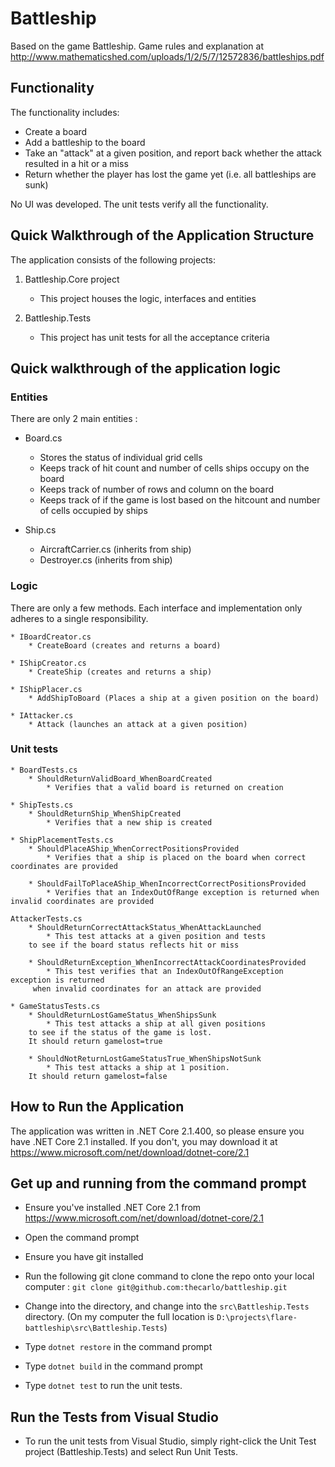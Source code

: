 # Battleship
Based on the game Battleship. Game rules and explanation at http://www.mathematicshed.com/uploads/1/2/5/7/12572836/battleships.pdf

## Functionality
The functionality includes:

* Create a board
* Add a battleship to the board
* Take an "attack" at a given position, and report back whether the attack resulted in a
hit or a miss
* Return whether the player has lost the game yet (i.e. all battleships are sunk)

No UI was developed. The unit tests verify all the functionality.

## Quick Walkthrough of the Application Structure

The application consists of the following projects:
1) Battleship.Core project
    * This project houses the logic, interfaces and entities

2) Battleship.Tests
    * This project has unit tests for all the acceptance criteria

## Quick walkthrough of the application logic

### Entities
There are only 2 main entities :

* Board.cs
    * Stores the status of individual grid cells
    * Keeps track of hit count and number of cells ships occupy on the board
    * Keeps track of number of rows and column on the board
    * Keeps track of if the game is lost based on the hitcount and number of cells occupied by ships

* Ship.cs
    * AircraftCarrier.cs (inherits from ship)
    * Destroyer.cs (inherits from ship)

### Logic
There are only a few methods. Each interface and implementation only adheres to a single responsibility.

    * IBoardCreator.cs
        * CreateBoard (creates and returns a board)

    * IShipCreator.cs
        * CreateShip (creates and returns a ship)

    * IShipPlacer.cs
        * AddShipToBoard (Places a ship at a given position on the board)
        
    * IAttacker.cs
        * Attack (launches an attack at a given position)

### Unit tests

    * BoardTests.cs
        * ShouldReturnValidBoard_WhenBoardCreated
            * Verifies that a valid board is returned on creation

    * ShipTests.cs
        * ShouldReturnShip_WhenShipCreated
            * Verifies that a new ship is created
    
    * ShipPlacementTests.cs
        * ShouldPlaceAShip_WhenCorrectPositionsProvided
            * Verifies that a ship is placed on the board when correct coordinates are provided

        * ShouldFailToPlaceAShip_WhenIncorrectCorrectPositionsProvided
            * Verifies that an IndexOutOfRange exception is returned when invalid coordinates are provided
        
    AttackerTests.cs
        * ShouldReturnCorrectAttackStatus_WhenAttackLaunched
            * This test attacks at a given position and tests
        to see if the board status reflects hit or miss

        * ShouldReturnException_WhenIncorrectAttackCoordinatesProvided
            * This test verifies that an IndexOutOfRangeException exception is returned
         when invalid coordinates for an attack are provided

    * GameStatusTests.cs
        * ShouldReturnLostGameStatus_WhenShipsSunk
            * This test attacks a ship at all given positions
        to see if the status of the game is lost.
        It should return gamelost=true

        * ShouldNotReturnLostGameStatusTrue_WhenShipsNotSunk
            * This test attacks a ship at 1 position.
        It should return gamelost=false
    

## How to Run the Application
The application was written in .NET Core 2.1.400, so please ensure you have .NET Core 2.1 installed. If you don't, you may download it at https://www.microsoft.com/net/download/dotnet-core/2.1

## Get up and running from the command prompt
* Ensure you've installed .NET Core 2.1 from https://www.microsoft.com/net/download/dotnet-core/2.1

* Open the command prompt
* Ensure you have git installed
* Run the following git clone command to clone the repo onto your local computer : ```git clone git@github.com:thecarlo/battleship.git```
* Change into the directory, and change into the ```src\Battleship.Tests``` directory. (On my computer the full location is ```D:\projects\flare-battleship\src\Battleship.Tests```)
* Type ```dotnet restore``` in the command prompt
* Type ```dotnet build``` in the command prompt
* Type ```dotnet test``` to run the unit tests.

## Run the Tests from Visual Studio
* To run the unit tests from Visual Studio, simply right-click the Unit Test project (Battleship.Tests) and select Run Unit Tests.
